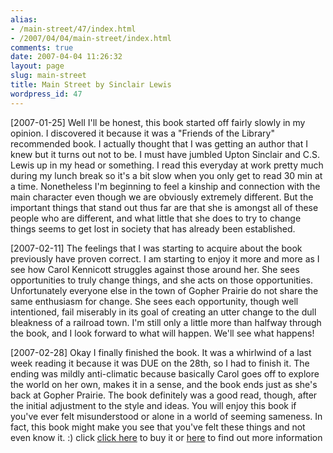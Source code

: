 ```yaml
---
alias:
- /main-street/47/index.html
- /2007/04/04/main-street/index.html
comments: true
date: 2007-04-04 11:26:32
layout: page
slug: main-street
title: Main Street by Sinclair Lewis
wordpress_id: 47
---
```


[2007-01-25]
Well I'll be honest, this book started off fairly slowly in my opinion.  I discovered it because it was a "Friends of the Library" recommended book.  I actually thought that I was getting an author that I knew but it turns out not to be.  I must have jumbled Upton Sinclair and C.S. Lewis up in my head or something.  I read this everyday at work pretty much during my lunch break so it's a bit slow when you only get to read 30 min at a time.  Nonetheless I'm beginning to feel a kinship and connection with the main character even though we are obviously extremely different.  But the important things that stand out thus far are that she is amongst all of these people who are different, and what little that she does to try to change things seems to get lost in society that has already been established.

[2007-02-11]
The feelings that I was starting to acquire about the book previously have proven correct.  I am starting to enjoy it more and more as I see how Carol Kennicott struggles against those around her.  She sees opportunities to truly change things, and she acts on those opportunities.  Unfortunately everyone else in the town of Gopher Prairie do not share the same enthusiasm for change.  She sees each opportunity, though well intentioned, fail miserably in its goal of creating an utter change to the dull bleakness of a railroad town.  I'm still only a little more than halfway through the book, and I look forward to what will happen.  We'll see what happens!

[2007-02-28]
Okay I finally finished the book.  It was a whirlwind of a last week reading it because it was DUE on the 28th, so I had to finish it.  The ending was mildly anti-climatic because basically Carol goes off to explore the world on her own, makes it in a sense, and the book ends just as she's back at Gopher Prairie.  The book definitely was a good read, though, after the initial adjustment to the style and ideas.  You will enjoy this book if you've ever felt misunderstood or alone in a world of seeming sameness.  In fact, this book might make you see that you've felt these things and not even know it.  :)
click [click here](http://www.amazon.com/gp/product/0451526821?ie=UTF8&tag=dereksxanga-20&linkCode=as2&camp=1789&creative=9325&creativeASIN=0451526821) to buy it or [here](http://www.amazon.com/Main-Street-Signet-Classics-Paperback/dp/0451526821) to find out more information
